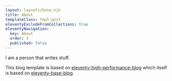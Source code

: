 ```yaml
---
layout: layouts/base.njk
title: About
templateClass: tmpl-post
eleventyExcludeFromCollections: true
eleventyNavigation:
  key: About
  order: 3
  published: false
---
```


I am a person that writes stuff.

This blog template is based on [eleventy-high-performance-blog](https://www.industrialempathy.com/posts/eleventy-high-performance-blog/) which itself is based on [eleventy-base-blog](https://github.com/11ty/eleventy-base-blog).
